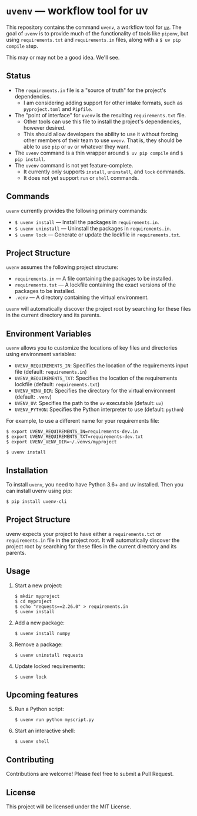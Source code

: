# `uvenv` — workflow tool for uv

This repository contains the command `uvenv`, a workflow tool for
[`uv`](https://pypi.org/project/uv/). The goal of `uvenv` is to provide much of
the functionality of tools like `pipenv`, but using `requirements.txt` and
`requirements.in` files, along with a `$ uv pip compile` step.

This may or may not be a good idea. We'll see.

## Status

- The `requirements.in` file is a "source of truth" for the project's dependencies.
  - I am considering adding support for other intake formats, such as `pyproject.toml` and `Pipfile`.
- The "point of interface" for `uvenv` is the resulting `requirements.txt` file.
  - Other tools can use this file to install the project's dependencies, however desired.
  - This should allow developers the ability to use it without forcing other members of their team to use `uvenv`. That is, they should be able to use `pip` or `uv` or whatever they want.
- The `uvenv` command is a thin wrapper around `$ uv pip compile` and `$ pip install`.
- The `uvenv` command is not yet feature-complete.
  - It currently only supports `install`, `uninstall`, and `lock` commands.
  - It does not yet support `run` or `shell` commands.

## Commands

`uvenv` currently provides the following primary commands:

- `$ uvenv install` — Install the packages in `requirements.in`.
- `$ uvenv uninstall` — Uninstall the packages in `requirements.in`.
- `$ uvenv lock` — Generate or update the lockfile in `requirements.txt`.


## Project Structure

`uvenv` assumes the following project structure:

- `requirements.in` — A file containing the packages to be installed.
- `requirements.txt` — A lockfile containing the exact versions of the packages to be installed.
- `.venv` — A directory containing the virtual environment.

`uvenv` will automatically discover the project root by searching for these files in the current directory and its parents.

## Environment Variables

`uvenv` allows you to customize the locations of key files and directories using environment variables:

- `UVENV_REQUIREMENTS_IN`: Specifies the location of the requirements input file (default: `requirements.in`)
- `UVENV_REQUIREMENTS_TXT`: Specifies the location of the requirements lockfile (default: `requirements.txt`)
- `UVENV_VENV_DIR`: Specifies the directory for the virtual environment (default: `.venv`)
- `UVENV_UV`: Specifies the path to the `uv` executable (default: `uv`)
- `UVENV_PYTHON`: Specifies the Python interpreter to use (default: `python`)

For example, to use a different name for your requirements file:

```shell
$ export UVENV_REQUIREMENTS_IN=requirements-dev.in
$ export UVENV_REQUIREMENTS_TXT=requirements-dev.txt
$ export UVENV_VENV_DIR=~/.venvs/myproject

$ uvenv install
```


## Installation

To install `uvenv`, you need to have Python 3.6+ and uv installed. Then you can install uvenv using pip:

```shell
$ pip install uvenv-cli
```

## Project Structure

uvenv expects your project to have either a `requirements.txt` or `requirements.in` file in the project root. It will automatically discover the project root by searching for these files in the current directory and its parents.

## Usage

1. Start a new project:
   ```shell
   $ mkdir myproject
   $ cd myproject
   $ echo "requests==2.26.0" > requirements.in
   $ uvenv install
   ```

2. Add a new package:
   ```shell
   $ uvenv install numpy
   ```

3. Remove a package:
   ```shell
   $ uvenv uninstall requests
   ```

4. Update locked requirements:
   ```shell
   $ uvenv lock
   ```

## Upcoming features

5. Run a Python script:
   ```shell
   $ uvenv run python myscript.py
   ```

6. Start an interactive shell:
   ```shell
   $ uvenv shell
   ```

## Contributing

Contributions are welcome! Please feel free to submit a Pull Request.

## License

This project will be licensed under the MIT License.
